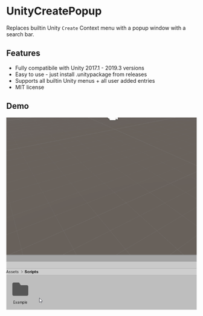 # UnityCreatePopup
Replaces builtin Unity `Create` Context menu with a popup window with a search bar. 

## Features

* Fully compatibile with Unity 2017.1 - 2019.3 versions 
* Easy to use - just install .unitypackage from releases
* Supports all builtin Unity menus + all user added entries 
* MIT license

## Demo 
![](https://raw.githubusercontent.com/BAndysc/UnityCreatePopup/master/Demo/demo.gif)
